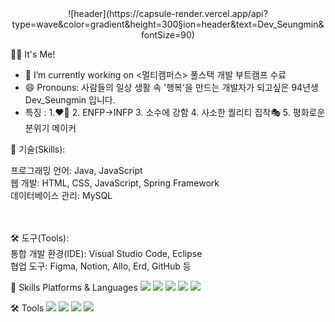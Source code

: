 <div align="center">
![header](https://capsule-render.vercel.app/api?type=wave&color=gradient&height=300&section=header&text=Dev_Seungmin&fontSize=90)
</div>

🧑‍💻 It's Me!
- 🔭 I’m currently working on <멀티캠퍼스> 풀스택 개발 부트캠프 수료
- 😄 Pronouns: 사람들의 일상 생활 속 '행복'을 만드는 개발자가 되고싶은 94년생 Dev_Seungmin 입니다.
- 특징 : 1.♥🐶 2. ENFP->INFP 3. 소수에 강함 4. 사소한 퀄리티 집착🎭
  5. 평화로운 분위기 메이커 


💪 기술(Skills):

프로그래밍 언어: Java, JavaScript <br>
웹 개발: HTML, CSS, JavaScript, Spring Framework <br>
데이터베이스 관리: MySQL
<br><br><br>

🛠 도구(Tools):<br>
통합 개발 환경(IDE): Visual Studio Code, Eclipse <br>
협업 도구: Figma, Notion, Allo, Erd, GitHub 등<br>

💪 Skills
Platforms & Languages
<img src="https://img.shields.io/badge/Java-007396?style=flat-square&logo=Java&logoColor=white"/>
<img src="https://img.shields.io/badge/JavaScript-F7DF1E?style=flat-square&logo=JavaScript&logoColor=white"/>
<img src="https://img.shields.io/badge/Spring-6DB33F?style=flat-square&logo=Spring&logoColor=white"/>
<img src="https://img.shields.io/badge/mysql-4479A1?style=flat-square&logo=mysql&logoColor=white"/>
<img src="https://img.shields.io/badge/css3-1572B6?style=flat-square&logo=css3&logoColor=white"/>


🛠 Tools
<img src="https://img.shields.io/badge/Figma-F24E1E?style=flat-square&logo=Figma&logoColor=white"/>
<img src="https://img.shields.io/badge/GitHub-181717?style=flat-square&logo=GitHub&logoColor=white"/>
<img src="https://img.shields.io/badge/notion-000000?style=flat-square&logo=notion&logoColor=white"/>
<img src="https://img.shields.io/badge/eclipseide-2C2255?style=flat-square&logo=eclipseide&logoColor=white"/>
